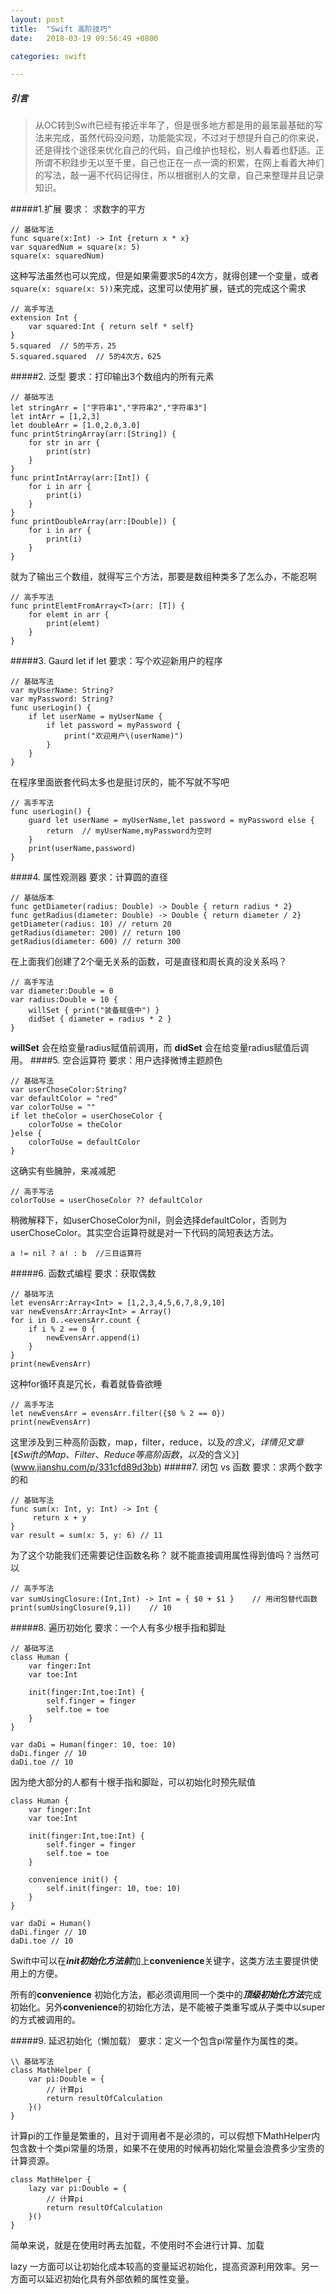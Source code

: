 ```yaml
---
layout: post
title:  "Swift 高阶技巧"
date:   2018-03-19 09:56:49 +0800

categories: swift

---
```




##### 引言
>从OC转到Swift已经有接近半年了，但是很多地方都是用的最笨最基础的写法来完成，虽然代码没问题，功能能实现，不过对于想提升自己的你来说，还是得找个途径来优化自己的代码，自己维护也轻松，别人看着也舒适。正所谓不积跬步无以至千里，自己也正在一点一滴的积累，在网上看着大神们的写法，敲一遍不代码记得住，所以根据别人的文章，自己来整理并且记录知识。

#####1.扩展
要求： 求数字的平方
```
// 基础写法
func square(x:Int) -> Int {return x * x}
var squaredNum = square(x: 5)
square(x: squaredNum)
```
这种写法虽然也可以完成，但是如果需要求5的4次方，就得创建一个变量，或者```square(x: square(x: 5))```来完成，这里可以使用扩展，链式的完成这个需求
```
// 高手写法
extension Int {
    var squared:Int { return self * self}
}
5.squared  // 5的平方，25
5.squared.squared  // 5的4次方，625
```
#####2. 泛型
要求：打印输出3个数组内的所有元素
```
// 基础写法
let stringArr = ["字符串1","字符串2","字符串3"]
let intArr = [1,2,3]
let doubleArr = [1.0,2.0,3.0]
func printStringArray(arr:[String]) {
    for str in arr {
        print(str)
    }
}
func printIntArray(arr:[Int]) {
    for i in arr {
        print(i)
    }
}
func printDoubleArray(arr:[Double]) {
    for i in arr {
        print(i)
    }
}
```
就为了输出三个数组，就得写三个方法，那要是数组种类多了怎么办，不能忍啊
```
// 高手写法
func printElemtFromArray<T>(arr: [T]) {
    for elemt in arr {
        print(elemt)
    }
}
```
#####3. Gaurd let if let
要求：写个欢迎新用户的程序
```
// 基础写法
var myUserName: String?
var myPassword: String?
func userLogin() {
    if let userName = myUserName {
        if let password = myPassword {
            print("欢迎用户\(userName)")
        }
    }
}
```
在程序里面嵌套代码太多也是挺讨厌的，能不写就不写吧
```
// 高手写法
func userLogin() {
    guard let userName = myUserName,let password = myPassword else {
        return  // myUserName,myPassword为空时
    }
    print(userName,password)
}
```
####4. 属性观测器
要求：计算圆的直径
```
// 基础版本
func getDiameter(radius: Double) -> Double { return radius * 2}
func getRadius(diameter: Double) -> Double { return diameter / 2}
getDiameter(radius: 10) // return 20
getRadius(diameter: 200) // return 100
getRadius(diameter: 600) // return 300
```
在上面我们创建了2个毫无关系的函数，可是直径和周长真的没关系吗？
```
// 高手写法
var diameter:Double = 0
var radius:Double = 10 {
    willSet { print("装备赋值中") }
    didSet { diameter = radius * 2 }
}
```
**willSet** 会在给变量radius赋值前调用，而 **didSet** 会在给变量radius赋值后调用。
####5. 空合运算符
要求：用户选择微博主题颜色
```
// 基础写法
var userChoseColor:String?
var defaultColor = "red"
var colorToUse = ""
if let theColor = userChoseColor {
    colorToUse = theColor
}else {
    colorToUse = defaultColor
}
```
这确实有些臃肿，来减减肥
```
// 高手写法
colorToUse = userChoseColor ?? defaultColor
```
稍微解释下，如userChoseColor为nil，则会选择defaultColor，否则为userChoseColor。其实空合运算符就是对一下代码的简短表达方法。
```
a != nil ? a! : b  //三目运算符
```
#####6. 函数式编程
要求：获取偶数
```
// 基础写法
let evensArr:Array<Int> = [1,2,3,4,5,6,7,8,9,10]
var newEvensArr:Array<Int> = Array()
for i in 0..<evensArr.count {
    if i % 2 == 0 {
        newEvensArr.append(i)
    }
}
print(newEvensArr)
```
这种for循环真是冗长，看着就昏昏欲睡
```
// 高手写法
let newEvensArr = evensArr.filter({$0 % 2 == 0})
print(newEvensArr)
```
这里涉及到三种高阶函数，map，filter，reduce，以及$的含义，详情见文章[《Swift 的 Map、Filter、Reduce等高阶函数，以及$的含义》](www.jianshu.com/p/331cfd89d3bb)
#####7. 闭包 vs 函数
要求：求两个数字的和
```
// 基础写法
func sum(x: Int, y: Int) -> Int {
     return x + y 
}
var result = sum(x: 5, y: 6) // 11
```
为了这个功能我们还需要记住函数名称？ 就不能直接调用属性得到值吗？当然可以
```
// 高手写法
var sumUsingClosure:(Int,Int) -> Int = { $0 + $1 }    // 用闭包替代函数
print(sumUsingClosure(9,1))    // 10
```
#####8. 遍历初始化
要求：一个人有多少根手指和脚趾
```
// 基础写法
class Human {
    var finger:Int
    var toe:Int
    
    init(finger:Int,toe:Int) {
        self.finger = finger
        self.toe = toe
    }
}

var daDi = Human(finger: 10, toe: 10)
daDi.finger // 10
daDi.toe // 10
```
因为绝大部分的人都有十根手指和脚趾，可以初始化时预先赋值
```
class Human {
    var finger:Int
    var toe:Int

    init(finger:Int,toe:Int) {
        self.finger = finger
        self.toe = toe
    }
    
    convenience init() {
        self.init(finger: 10, toe: 10)
    }
}

var daDi = Human()
daDi.finger // 10
daDi.toe // 10
```
Swift中可以在***init初始化方法前***加上**convenience**关键字，这类方法主要提供使用上的方便。

所有的**convenience** 初始化方法，都必须调用同一个类中的***顶级初始化方法***完成初始化。另外**convenience**的初始化方法，是不能被子类重写或从子类中以super的方式被调用的。

#####9. 延迟初始化（懒加载）
要求：定义一个包含pi常量作为属性的类。

```
\\ 基础写法
class MathHelper {
    var pi:Double = {
        // 计算pi
        return resultOfCalculation
    }()
}
```
计算pi的工作量是繁重的，且对于调用者不是必须的，可以假想下MathHelper内包含数十个类pi常量的场景，如果不在使用的时候再初始化常量会浪费多少宝贵的计算资源。
```
class MathHelper {
    lazy var pi:Double = {
        // 计算pi
        return resultOfCalculation
    }()
}
```
简单来说，就是在使用时再去加载，不使用时不会进行计算、加载

lazy 一方面可以让初始化成本较高的变量延迟初始化，提高资源利用效率。另一方面可以延迟初始化具有外部依赖的属性变量。
